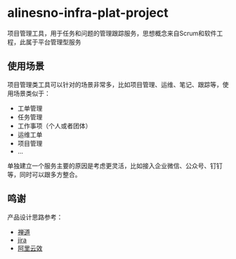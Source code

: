 # alinesno-infra-plat-project
项目管理工具，用于任务和问题的管理跟踪服务，思想概念来自Scrum和软件工程，此属于平台管理型服务

## 使用场景

项目管理类工具可以针对的场景非常多，比如项目管理、运维、笔记、跟踪等，使用场景类似于：
- 工单管理
- 任务管理
- 工作事项（个人或者团体）
- 运维工单
- 项目管理
- ...

单独建立一个服务主要的原因是考虑更灵活，比如接入企业微信、公众号、钉钉等，同时可以跟多方整合。

## 鸣谢

产品设计思路参考：

- [禅道](https://www.zentao.net/) 
- [jira](https://www.atlassian.com/zh/software/jira)
- [阿里云效](https://cn.aliyun.com/product/yunxiao?from_alibabacloud=)

